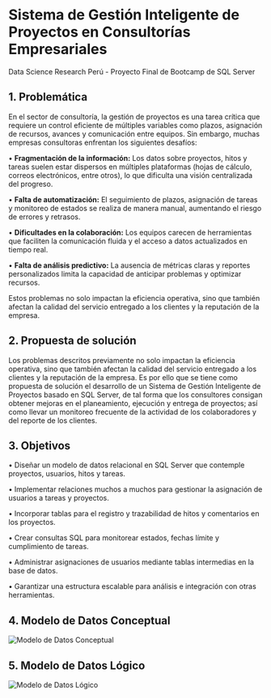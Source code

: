# Sistema de Gestión Inteligente de Proyectos en Consultorías Empresariales
Data Science Research Perú - Proyecto Final de Bootcamp de SQL Server

## 1. Problemática

En el sector de consultoría, la gestión de proyectos es una tarea crítica que requiere un control eficiente de múltiples variables como plazos, asignación de recursos, avances y comunicación entre equipos. Sin embargo, muchas empresas consultoras enfrentan los siguientes desafíos:

• **Fragmentación de la información:** Los datos sobre proyectos, hitos y tareas suelen estar dispersos en múltiples plataformas (hojas de cálculo, correos electrónicos, entre otros), lo que dificulta una visión centralizada del progreso.

• **Falta de automatización:** El seguimiento de plazos, asignación de tareas y monitoreo de estados se realiza de manera manual, aumentando el riesgo de errores y retrasos.

• **Dificultades en la colaboración:** Los equipos carecen de herramientas que faciliten la comunicación fluida y el acceso a datos actualizados en tiempo real.

• **Falta de análisis predictivo:** La ausencia de métricas claras y reportes personalizados limita la capacidad de anticipar problemas y optimizar recursos.

Estos problemas no solo impactan la eficiencia operativa, sino que también afectan la calidad del servicio entregado a los clientes y la reputación de la empresa.

## 2. Propuesta de solución

Los problemas descritos previamente no solo impactan la eficiencia operativa, sino que también afectan la calidad del servicio entregado a los clientes y la reputación de la empresa. Es por ello que se tiene como propuesta de solución el desarrollo de un Sistema de Gestión Inteligente de Proyectos basado en SQL Server, de tal forma que los consultores consigan obtener mejoras en el planeamiento, ejecución y entrega de proyectos; así como llevar un monitoreo frecuente de la actividad de los colaboradores y del reporte de los clientes.

## 3. Objetivos

• Diseñar un modelo de datos relacional en SQL Server que contemple proyectos, usuarios, hitos y tareas.

• Implementar relaciones muchos a muchos para gestionar la asignación de usuarios a tareas y proyectos.

• Incorporar tablas para el registro y trazabilidad de hitos y comentarios en los proyectos.

• Crear consultas SQL para monitorear estados, fechas límite y cumplimiento de tareas.

• Administrar asignaciones de usuarios mediante tablas intermedias en la base de datos.

• Garantizar una estructura escalable para análisis e integración con otras herramientas.

## 4. Modelo de Datos Conceptual


![Modelo de Datos Conceptual](https://github.com/user-attachments/assets/818dff93-852a-4447-8f17-4cb34f48f85f)



## 5. Modelo de Datos Lógico


![Modelo de Datos Lógico](https://github.com/user-attachments/assets/83a8b5f1-633c-4202-a1c7-f5b9d808f64a)

